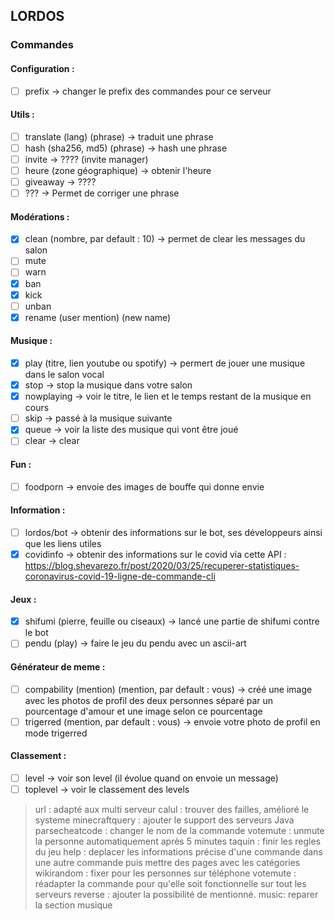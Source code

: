 ## LORDOS

### Commandes
#### Configuration :
- [ ] prefix -> changer le prefix des commandes pour ce serveur

#### Utils :
- [ ] translate (lang) (phrase) -> traduit une phrase
- [ ] hash (sha256, md5) (phrase) -> hash une phrase
- [ ] invite -> ???? (invite manager)
- [ ] heure (zone géographique) -> obtenir l'heure
- [ ] giveaway -> ????
- [ ] ??? -> Permet de corriger une phrase

#### Modérations :
- [x] clean (nombre, par default : 10) -> permet de clear les messages du salon
- [ ] mute
- [ ] warn
- [x] ban
- [x] kick 
- [ ] unban
- [x] rename (user mention) (new name)

#### Musique :
- [x] play (titre, lien youtube ou spotify) -> permert de jouer une musique dans le salon vocal
- [x] stop -> stop la musique dans votre salon
- [x] nowplaying -> voir le titre, le lien et le temps restant de la musique en cours
- [ ] skip -> passé à la musique suivante
- [x] queue -> voir la liste des musique qui vont être joué
- [ ] clear -> clear

#### Fun :
- [ ] foodporn -> envoie des images de bouffe qui donne envie

#### Information :
- [ ] lordos/bot -> obtenir des informations sur le bot, ses développeurs ainsi que les liens utiles
- [X] covidinfo -> obtenir des informations sur le covid via cette API : https://blog.shevarezo.fr/post/2020/03/25/recuperer-statistiques-coronavirus-covid-19-ligne-de-commande-cli

#### Jeux :
- [x] shifumi (pierre, feuille ou ciseaux) -> lancé une partie de shifumi contre le bot
- [ ] pendu (play) -> faire le jeu du pendu avec un ascii-art

#### Générateur de meme :
- [ ] compability (mention) (mention, par default : vous) -> créé une image avec les photos de profil des deux personnes séparé par un pourcentage d'amour et une image selon ce pourcentage
- [ ] trigerred (mention, par default : vous) -> envoie votre photo de profil en mode trigerred

#### Classement :
- [ ] level -> voir son level (il évolue quand on envoie un message)
- [ ] toplevel -> voir le classement des levels

> url : adapté aux multi serveur
> calul : trouver des failles, amélioré le systeme
> minecraftquery : ajouter le support des serveurs Java
> parsecheatcode : changer le nom de la commande
> votemute : unmute la personne automatiquement après 5 minutes
> taquin : finir les regles du jeu
> help : deplacer les informations précise d'une commande dans une autre commande puis mettre des pages avec les catégories
> wikirandom : fixer pour les personnes sur téléphone
> votemute : réadapter la commande pour qu'elle soit fonctionnelle sur tout les serveurs
> reverse : ajouter la possibilité de mentionné.
> music: reparer la section musique